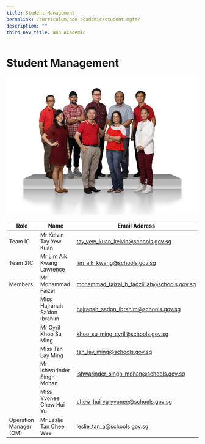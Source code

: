 ```yaml
---
title: Student Management
permalink: /curriculum/non-academic/student-mgtm/
description: ""
third_nav_title: Non Academic
---
```

# **Student Management**

![](/images/Student-Management-2048x1463.jpg)

| Role 	| Name 	| Email Address 	|
|---	|---	|---	|
| Team IC 	| Mr Kelvin Tay Yew Kuan 	| [tay_yew_kuan_kelvin@schools.gov.sg](mailto:tay_yew_kuan_kelvin@schools.gov.sg) 	|
| Team 2IC 	| Mr Lim Aik Kwang Lawrence 	| [lim_aik_kwang@schools.gov.sg](mailto:lim_aik_kwang@schools.gov.sg) 	|
| Members 	| Mr Mohammad Faizal 	| [mohammad_faizal_b_fadzlillah@schools.gov.sg](mailto:mohammad_faizal_b_fadzlillah@schools.gov.sg) 	|
|  	| Miss Hajranah Sa’don Ibrahim 	| [hajranah_sadon_ibrahim@schools.gov.sg](mailto:hajranah_sadon_ibrahim@schools.gov.sg) 	|
|  	| Mr Cyril Khoo Su Ming 	| [khoo_su_ming_cyril@schools.gov.sg](mailto:khoo_su_ming_cyril@schools.gov.sg) 	|
|  	| Miss Tan Lay Ming 	| [tan_lay_ming@schools.gov.sg](mailto:tan_lay_ming@schools.gov.sg) 	|
|  	| Mr Ishwarinder Singh Mohan 	| [ishwarinder_singh_mohan@schools.gov.sg](mailto:ishwarinder_singh_mohan@schools.gov.sg) 	|
|  	| Miss Yvonee Chew Hui Yu 	| [chew_hui_yu_yvonee@schools.gov.sg](mailto:chew_hui_yu_yvonee@schools.gov.sg) 	|
| Operation Manager (OM) 	| Mr Leslie Tan Chee Wee 	| [leslie_tan_a@schools.gov.sg](mailto:leslie_tan_a@schools.gov.sg) 	|